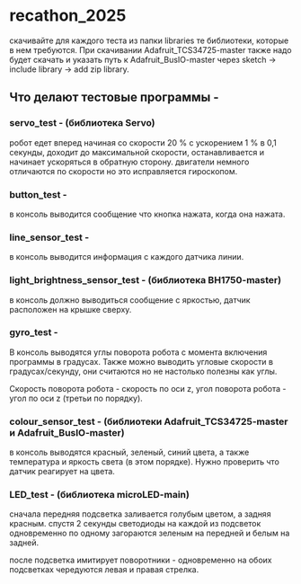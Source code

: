 # recathon_2025
скачивайте для каждого теста из папки libraries те библиотеки, которые в нем требуются. При скачивании Adafruit_TCS34725-master также надо будет скачать и указать путь к Adafruit_BusIO-master через sketch -> include library -> add zip library.

## Что делают тестовые программы - 
### servo_test - (библиотека Servo)
робот едет вперед начиная со скорости 20 % с ускорением 1 % в 0,1 секунды, доходит до максимальной скорости, останавливается и начинает ускоряться в обратную сторону. двигатели немного отличаются по скорости но это исправляется гироскопом.
### button_test - 
в консоль выводится сообщение что кнопка нажата, когда она нажата.
### line_sensor_test - 
в консоль выводится информация с каждого датчика линии. 
### light_brightness_sensor_test - (библиотека BH1750-master)
в консоль должно выводиться сообщение с яркостью, датчик расположен на крышке сверху. 
### gyro_test - 
В консоль выводятся углы поворота робота с момента включения программы в градусах.
Также можно выводить угловые скорости в градусах/секунду, они считаются но не настолько полезны как углы.

Скорость поворота робота - скорость по оси z, угол поворота робота - угол по оси z (третьи по порядку).
### colour_sensor_test - (библиотеки Adafruit_TCS34725-master и Adafruit_BusIO-master)
в консоль выводятся красный, зеленый, синий цвета, а также температура и яркость света (в этом порядке).
Нужно проверить что датчик реагирует на цвета.

### LED_test - (библиотека microLED-main)
сначала передняя подсветка заливается голубым цветом, а задняя красным. 
спустя 2 секунды светодиоды на каждой из подсветок одновременно по одному загораются зеленым на передней и белым на задней.

после подсветка имитирует поворотники - одновременно на обоих подсветках чередуются левая и правая стрелка.
